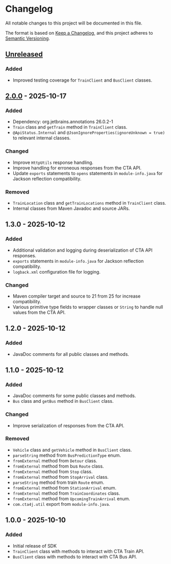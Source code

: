 # Changelog

All notable changes to this project will be documented in this file.

The format is based on [Keep a Changelog](https://keepachangelog.com/en/1.1.0/),
and this project adheres to [Semantic Versioning](https://semver.org/spec/v2.0.0.html).

## [Unreleased]

### Added

- Improved testing coverage for `TrainClient` and `BusClient` classes.

## [2.0.0] - 2025-10-17

### Added

- Dependency: org.jetbrains.annotations 26.0.2-1
- `Train` class and `getTrain` method in `TrainClient` class.
- `@ApiStatus.Internal` and `@JsonIgnoreProperties(ignoreUnknown = true)` to relevant internal classes.

### Changed

- Improve `HttpUtils` response handling.
- Improve handling for erroneous responses from the CTA API.
- Update `exports` statements to `opens` statements in `module-info.java` for Jackson reflection compatibility.

### Removed

- `TrainLocation` class and `getTrainLocations` method in `TrainClient` class.
- Internal classes from Maven Javadoc and source JARs.

## 1.3.0 - 2025-10-12

### Added

- Additional validation and logging during deserialization of CTA API responses.
- `exports` statements in `module-info.java` for Jackson reflection compatibility.
- `logback.xml` configuration file for logging.

### Changed

- Maven compiler target and source to 21 from 25 for increase compatibility.
- Various primitive type fields to wrapper classes or `String` to handle null values from the CTA API.

## 1.2.0 - 2025-10-12

### Added

- JavaDoc comments for all public classes and methods.

## 1.1.0 - 2025-10-12

### Added

- JavaDoc comments for some public classes and methods.
- `Bus` class and `getBus` method in `BusClient` class.

### Changed

- Improve serialization of responses from the CTA API.

### Removed

- `Vehicle` class and `getVehicle` method in `BusClient` class.
- `parseString` method from `BusPredictionType` enum.
- `fromExternal` method from `Detour` class.
- `fromExternal` method from bus `Route` class.
- `fromExternal` method from `Stop` class.
- `fromExternal` method from `StopArrival` class.
- `parseString` method from train `Route` enum.
- `fromExternal` method from `StationArrival` enum.
- `fromExternal` method from `TrainCoordinates` class.
- `fromExternal` method from `UpcomingTrainArrival` enum.
- `com.cta4j.util` export from `module-info.java`.

## 1.0.0 - 2025-10-10

### Added

- Initial release of SDK
- `TrainClient` class with methods to interact with CTA Train API.
- `BusClient` class with methods to interact with CTA Bus API.

[Unreleased]: https://github.com/lbkulinski/cta4j-java-sdk/compare/v2.0.0...HEAD
[2.0.0]: https://github.com/lbkulinski/cta4j-java-sdk/compare/v1.3.0...v2.0.0
